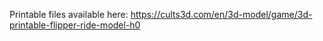 Printable files available here: https://cults3d.com/en/3d-model/game/3d-printable-flipper-ride-model-h0
